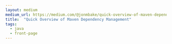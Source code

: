 ```yaml
---
layout: medium
medium_url: https://medium.com/@jonmbake/quick-overview-of-maven-dependency-management-253ab5790ba0
title:  "Quick Overview of Maven Dependency Management"
tags:
  - java
  - front-page
---
```

